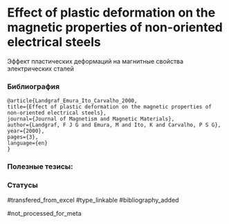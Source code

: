 # Effect of plastic deformation on the magnetic properties of non-oriented electrical steels

Эффект пластических деформаций на магнитные свойства электрических сталей

### Библиография
```
@article{Landgraf_Emura_Ito_Carvalho_2000,
title={Effect of plastic deformation on the magnetic properties of non-oriented electrical steels},
journal={Journal of Magnetism and Magnetic Materials},
author={Landgraf, F J G and Emura, M and Ito, K and Carvalho, P S G},
year={2000},
pages={3},
language={en}
}
```

### Полезные тезисы:

### Статусы
#transfered_from_excel 
#type_linkable 
#bibliography_added

#not_processed_for_meta

